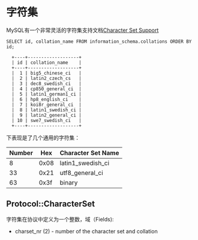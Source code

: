 # 字符集

MySQL有一个非常灵活的字符集支持文档[Character Set Support](http://dev.mysql.com/doc/refman/5.7/en/charset.html)

```mysql
SELECT id, collation_name FROM information_schema.collations ORDER BY id;
```

```
  +----+-------------------+
  | id | collation_name    |
  +----+-------------------+
  |  1 | big5_chinese_ci   |
  |  2 | latin2_czech_cs   |
  |  3 | dec8_swedish_ci   |
  |  4 | cp850_general_ci  |
  |  5 | latin1_german1_ci |
  |  6 | hp8_english_ci    |
  |  7 | koi8r_general_ci  |
  |  8 | latin1_swedish_ci |
  |  9 | latin2_general_ci |
  | 10 | swe7_swedish_ci   |
  +----+-------------------+
```

下表现是了几个通用的字符集：

| Number | Hex  | Character Set Name |
| ------ | ---- | ------------------ |
| 8      | 0x08 | latin1_swedish_ci  |
| 33     | 0x21 | utf8_general_ci    |
| 63     | 0x3f | binary             |

## Protocol::CharacterSet

字符集在协议中定义为一个整数，域（Fields):

- charset_nr (2) - number of the  character set and collation

